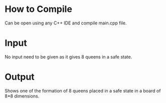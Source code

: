 # How to Compile

Can be open using any C++ IDE and compile main.cpp file.

# Input

No input need to be given as it gives 8 queens in a safe state.


# Output

Shows one of the formation of 8 queens placed in a safe state in a board of 8*8 dimensions.
